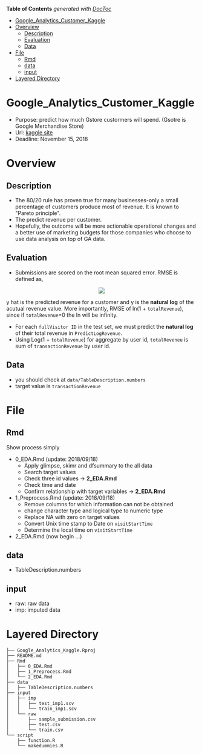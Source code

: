 <!-- START doctoc generated TOC please keep comment here to allow auto update -->
<!-- DON'T EDIT THIS SECTION, INSTEAD RE-RUN doctoc TO UPDATE -->
**Table of Contents**  *generated with [DocToc](https://github.com/thlorenz/doctoc)*

- [Google_Analytics_Customer_Kaggle](#google_analytics_customer_kaggle)
- [Overview](#overview)
  - [Description](#description)
  - [Evaluation](#evaluation)
  - [Data](#data)
- [File](#file)
  - [Rmd](#rmd)
  - [data](#data)
  - [input](#input)
- [Layered Directory](#layered-directory)

<!-- END doctoc generated TOC please keep comment here to allow auto update -->

# Google_Analytics_Customer_Kaggle

- Purpose: predict how much Gstore custormers will spend. (Gsotre is Google Merchandise Store)
- Url: [kaggle site](https://www.kaggle.com/c/google-analytics-customer-revenue-prediction)
- Deadline: November 15, 2018

# Overview

## Description

- The 80/20 rule has proven true for many businesses-only a small percentage of customers produce most of revenue. It is known to "Pareto principle".
- The predict revenue per customer.
- Hopefully, the outcome will be more actionable operational changes and a better use of marketing budgets for those companies who choose to use data analysis on top of GA data.

## Evaluation

- Submissions are scored on the root mean squared error. RMSE is defined as, 

<div align="center">
<img src="https://latex.codecogs.com/gif.latex?\mbox{RMSE}&space;=&space;\sqrt{\frac{1}{n}&space;\sum^n_{i=1}&space;(y_i&space;-&space;\hat{y}_i)^2&space;}," />
</div>

y hat is the predicted revenue for a customer and y is the **natural log** of the acutual revenue value. More importantly, RMSE of ln(1 + `totalRevenue`), since if `totalRevenue`=0 the ln will be infinity.

- For each `fullVisitor ID` in the test set, we must predict the **natural log** of their total revenue in `PredictLogRevenue`.
- Using Log(1 + `totalRevenue`) for aggregate by user id, `totalReveneu` is sum of `transactionRevenue` by user id.

## Data 

- you should check at `data/TableDescription.numbers`
- target value is `transactionRevenue`

# File

## Rmd

Show process simply

- 0_EDA.Rmd (update: 2018/09/18)
    - Apply glimpse, skimr and dfsummary to the all data
    - Search target values
    - Check three id values -> **2_EDA.Rmd**
    - Check time and date
    - Confirm relationship with target variables -> **2_EDA.Rmd** 
- 1_Preprocess.Rmd (update: 2018/09/18)
    - Remove columns for which information can not be obtained
    - change character type and logical type to numeric type
    - Replace NA with zero on target values
    - Convert Unix time stamp to Date on `visitStartTime`
    - Determine the local time on `visitStartTime`
- 2_EDA.Rmd (now begin ...)

## data

- TableDescription.numbers

## input

- raw: raw data
- imp: imputed data

# Layered Directory

```
├── Google_Analytics_Kaggle.Rproj
├── README.md
├── Rmd
│   ├── 0_EDA.Rmd
│   ├── 1_Preprocess.Rmd
│   └── 2_EDA.Rmd
├── data
│   ├── TableDescription.numbers
├── input
│   ├── imp
│   │   ├── test_imp1.scv
│   │   └── train_imp1.scv
│   └── raw
│       ├── sample_submission.csv
│       ├── test.csv
│       └── train.csv
└── script
    ├── function.R
    └── makedummies.R

```
